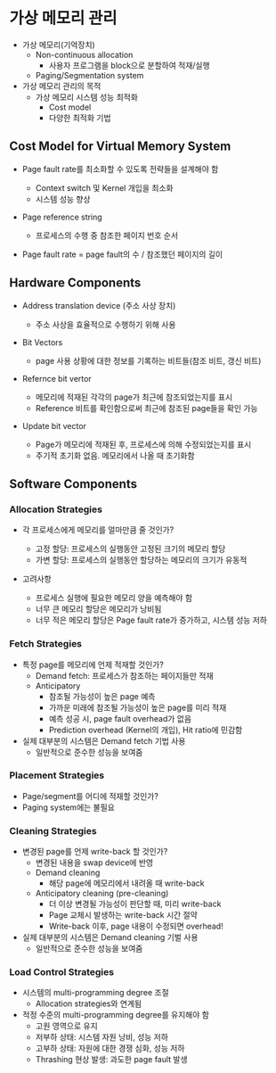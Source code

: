 # 가상 메모리 관리
- 가상 메모리(기억장치)
  - Non-continuous allocation
    - 사용자 프로그램을 block으로 분할하여 적재/실행
  - Paging/Segmentation system
- 가상 메모리 관리의 목적
  - 가상 메모리 시스템 성능 최적화
    - Cost model
    - 다양한 최적화 기법

## Cost Model for Virtual Memory System
- Page fault rate를 최소화할 수 있도록 전략들을 설계해야 함
  - Context switch 및 Kernel 개입을 최소화
  - 시스템 성능 향상

- Page reference string
  - 프로세스의 수행 중 참조한 페이지 번호 순서
- Page fault rate = page fault의 수 / 참조했던 페이지의 길이

## Hardware Components
- Address translation device (주소 사상 장치)
  - 주소 사상을 효율적으로 수행하기 위해 사용
- Bit Vectors
  - page 사용 상황에 대한 정보를 기록하는 비트들(참조 비트, 갱신 비트)

- Refernce bit vertor
  - 메모리에 적재된 각각의 page가 최근에 참조되었는지를 표시
  - Reference 비트를 확인함으로써 최근에 참조된 page들을 확인 가능
- Update bit vector
  - Page가 메모리에 적재된 후, 프로세스에 의해 수정되었는지를 표시
  - 주기적 초기화 없음. 메모리에서 나올 때 초기화함

## Software Components

### Allocation Strategies
- 각 프로세스에게 메모리를 얼마만큼 줄 것인가?
  - 고정 할당: 프로세스의 실행동안 고정된 크기의 메모리 할당
  - 가변 할당: 프로세스의 실행동안 할당하는 메모리의 크기가 유동적

- 고려사항
  - 프로세스 실행에 필요한 메모리 양을 예측해야 함
  - 너무 큰 메모리 할당은 메모리가 낭비됨
  - 너무 적은 메모리 할당은 Page fault rate가 증가하고, 시스템 성능 저하
 
### Fetch Strategies
- 특정 page를 메모리에 언제 적재할 것인가?
  - Demand fetch: 프로세스가 참조하는 페이지들만 적재
  - Anticipatory
    - 참조될 가능성이 높은 page 예측
    - 가까운 미래에 참조될 가능성이 높은 page를 미리 적재
    - 예측 성공 시, page fault overhead가 없음
    - Prediction overhead (Kernel의 개입), Hit ratio에 민감함
- 실제 대부분의 시스템은 Demand fetch 기법 사용
  - 일반적으로 준수한 성능을 보여줌
 
### Placement Strategies
- Page/segment를 어디에 적재할 것인가?
- Paging system에는 불필요

### Cleaning Strategies
- 변경된 page를 언제 write-back 할 것인가?
  - 변경된 내용을 swap device에 반영
  - Demand cleaning
    - 해당 page에 메모리에서 내려올 때 write-back
  - Anticipatory cleaning (pre-cleaning)
    - 더 이상 변경될 가능성이 판단할 때, 미리 write-back
    - Page 교체시 발생하는 write-back 시간 절약
    - Write-back 이후, page 내용이 수정되면 overhead!
- 실제 대부분의 시스템은 Demand cleaning 기벌 사용
  - 일반적으로 준수한 성능을 보여줌

### Load Control Strategies
- 시스템의 multi-programming degree 조절
  - Allocation strategies와 연계됨
- 적정 수준의 multi-programming degree를 유지해야 함
  - 고원 영역으로 유지
  - 저부하 상태: 시스템 자원 낭비, 성능 저하
  - 고부하 상태: 자원에 대한 경쟁 심화, 성능 저하
  - Thrashing 현상 발생: 과도한 page fault 발생

